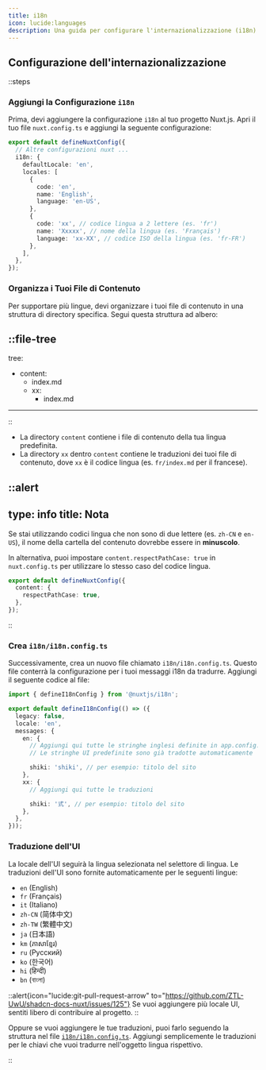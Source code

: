```yaml
---
title: i18n
icon: lucide:languages
description: Una guida per configurare l'internazionalizzazione (i18n) per la tua shadcn-nuxt-docs
---
```


## Configurazione dell'internazionalizzazione

::steps
### Aggiungi la Configurazione `i18n`

Prima, devi aggiungere la configurazione `i18n` al tuo progetto Nuxt.js. Apri il tuo file `nuxt.config.ts` e aggiungi la seguente configurazione:

```ts [nuxt.config.ts]
export default defineNuxtConfig({
  // Altre configurazioni nuxt ...
  i18n: {
    defaultLocale: 'en',
    locales: [
      {
        code: 'en',
        name: 'English',
        language: 'en-US',
      },
      {
        code: 'xx', // codice lingua a 2 lettere (es. 'fr')
        name: 'Xxxxx', // nome della lingua (es. 'Français')
        language: 'xx-XX', // codice ISO della lingua (es. 'fr-FR')
      },
    ],
  },
});
```

### Organizza i Tuoi File di Contenuto

Per supportare più lingue, devi organizzare i tuoi file di contenuto in una struttura di directory specifica. Segui questa struttura ad albero:

::file-tree
---
tree:
  - content:
    - index.md
    - xx:
      - index.md
---
::

- La directory `content` contiene i file di contenuto della tua lingua predefinita.
- La directory `xx` dentro `content` contiene le traduzioni dei tuoi file di contenuto, dove `xx` è il codice lingua (es. `fr/index.md` per il francese).

::alert
---
type: info
title: Nota
---
Se stai utilizzando codici lingua che non sono di due lettere (es. `zh-CN` e `en-US`), il nome della cartella del contenuto dovrebbe essere in **minuscolo**.

In alternativa, puoi impostare `content.respectPathCase: true` in `nuxt.config.ts` per utilizzare lo stesso caso del codice lingua.

```ts [nuxt.config.ts]
export default defineNuxtConfig({
  content: {
    respectPathCase: true,
  },
});
```
::

### Crea `i18n/i18n.config.ts`

Successivamente, crea un nuovo file chiamato `i18n/i18n.config.ts`. Questo file conterrà la configurazione per i tuoi messaggi i18n da tradurre. Aggiungi il seguente codice al file:

```ts [i18n/i18n.config.ts]
import { defineI18nConfig } from '@nuxtjs/i18n';

export default defineI18nConfig(() => ({
  legacy: false,
  locale: 'en',
  messages: {
    en: {
      // Aggiungi qui tutte le stringhe inglesi definite in app.config.ts es. titoli in header.nav o toc.title
      // Le stringhe UI predefinite sono già tradotte automaticamente

      shiki: 'shiki', // per esempio: titolo del sito
    },
    xx: {
      // Aggiungi qui tutte le traduzioni

      shiki: '式', // per esempio: titolo del sito
    },
  },
}));
```

### Traduzione dell'UI

La locale dell'UI seguirà la lingua selezionata nel selettore di lingua. Le traduzioni dell'UI sono fornite automaticamente per le seguenti lingue:

- `en` (English)
- `fr` (Français)
- `it` (Italiano)
- `zh-CN` (简体中文)
- `zh-TW` (繁體中文)
- `ja` (日本語)
- `km` (ភាសាខ្មែរ)
- `ru` (Русский)
- `ko` (한국어)
- `hi` (हिन्दी)
- `bn` (বাংলা)

::alert{icon="lucide:git-pull-request-arrow" to="https://github.com/ZTL-UwU/shadcn-docs-nuxt/issues/125"}
Se vuoi aggiungere più locale UI, sentiti libero di contribuire al progetto.
::

Oppure se vuoi aggiungere le tue traduzioni, puoi farlo seguendo la struttura nel file [`i18n/i18n.config.ts`](https://github.com/ZTL-UwU/shadcn-docs-nuxt/blob/main/i18n/i18n.config.ts). Aggiungi semplicemente le traduzioni per le chiavi che vuoi tradurre nell'oggetto lingua rispettivo.

::
